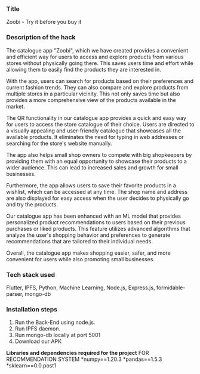 ### Title
Zoobi - Try it before you buy it

### Description of the hack
The catalogue app "Zoobi", which we have created provides a convenient and efficient way for users to access and explore products from various stores without physically going there. This saves users time and effort while allowing them to easily find the products they are interested in.

With the app, users can search for products based on their preferences and current fashion trends. They can also compare and explore products from multiple stores in a particular vicinity. This not only saves time but also provides a more comprehensive view of the products available in the market.

The QR functionality in our catalogue app provides a quick and easy way for users to access the store catalogue of their choice. Users are directed to a visually appealing and user-friendly catalogue that showcases all the available products. It eliminates the need for typing in web addresses or searching for the store's website manually.

The app also helps small shop owners to compete with big shopkeepers by providing them with an equal opportunity to showcase their products to a wider audience. This can lead to increased sales and growth for small businesses.

Furthermore, the app allows users to save their favorite products in a wishlist, which can be accessed at any time. The shop name and address are also displayed for easy access when the user decides to physically go and try the products.

Our catalogue app has been enhanced with an ML model that provides personalized product recommendations to users based on their previous purchases or liked products. This feature utilizes advanced algorithms that analyze the user's shopping behavior and preferences to generate recommendations that are tailored to their individual needs.

Overall, the catalogue app makes shopping easier, safer, and more convenient for users while also promoting small businesses.



### Tech stack used
Flutter, IPFS, Python, Machine Learning, Node.js, Express.js, formidable-parser, mongo-db


### Installation steps
1. Run the Back-End using node.js.
2. Run IPFS daemon.
3. Run mongo-db locally at port 5001
4. Download our APK 


**Libraries and dependencies required for the project**
FOR RECOMMENDATION SYSTEM
*numpy==1.20.3
*pandas==1.5.3
*sklearn==0.0.post1

